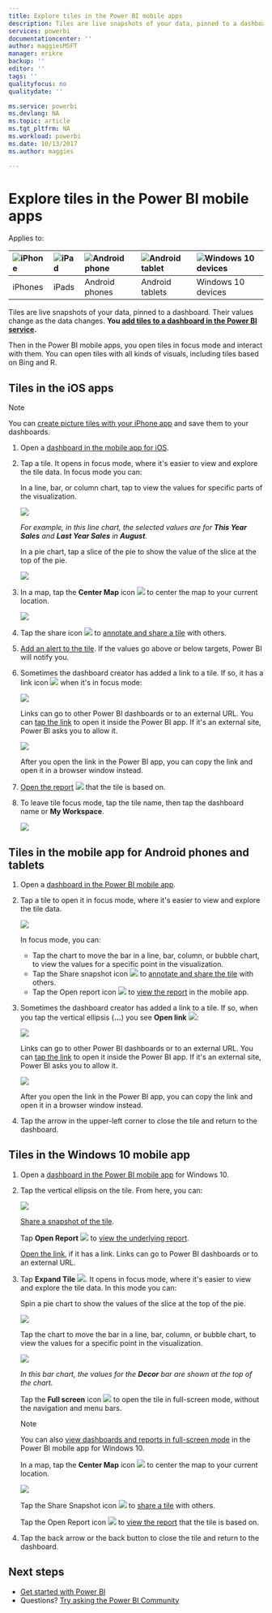 ```yaml
---
title: Explore tiles in the Power BI mobile apps
description: Tiles are live snapshots of your data, pinned to a dashboard. Learn about interacting with tiles in the Power BI mobile apps.
services: powerbi
documentationcenter: ''
author: maggiesMSFT
manager: erikre
backup: ''
editor: ''
tags: ''
qualityfocus: no
qualitydate: ''

ms.service: powerbi
ms.devlang: NA
ms.topic: article
ms.tgt_pltfrm: NA
ms.workload: powerbi
ms.date: 10/13/2017
ms.author: maggies

---
```

# Explore tiles in the Power BI mobile apps
Applies to:

| ![iPhone](media/powerbi-mobile-tiles-in-the-iphone-app/iphone-logo-50-px.png) | ![iPad](media/powerbi-mobile-tiles-in-the-iphone-app/ipad-logo-50-px.png) | ![Android phone](media/powerbi-mobile-tiles-in-the-iphone-app/android-phone-logo-50-px.png) | ![Android tablet](media/powerbi-mobile-tiles-in-the-iphone-app/android-tablet-logo-50-px.png) | ![Windows 10 devices](media/powerbi-mobile-tiles-in-the-iphone-app/win-10-logo-50-px.png) |
|:--- |:--- |:--- |:--- |:--- |
| iPhones |iPads |Android phones |Android tablets |Windows 10 devices |

Tiles are live snapshots of your data, pinned to a dashboard. Their values change as the data changes. **You [add tiles to a dashboard in the Power BI service](service-dashboard-tiles.md).** 

Then in the Power BI mobile apps, you open tiles in focus mode and interact with them. You can open tiles with all kinds of visuals, including tiles based on Bing and R.

## Tiles in the iOS apps
> [!NOTE]
> You can [create picture tiles with your iPhone app](powerbi-mobile-iphone-app-get-started.md) and save them to your dashboards.
> 
> 

1. Open a [dashboard in the mobile app for iOS](mobile-apps-view-dashboard.md).
2. Tap a tile. It opens in focus mode, where it's easier to view and explore the tile data. In focus mode you can:
   
   In a line, bar, or column chart, tap to view the values for specific parts of the visualization.
   
    ![](media/powerbi-mobile-tiles-in-the-iphone-app/power-bi-iphone-line-tile-values.png)
   
   *For example, in this line chart, the selected values are for **This Year Sales** and **Last Year Sales** in **August**.*  
   
   In a pie chart, tap a slice of the pie to show the value of the slice at the top of the pie.  
   
   ![](media/powerbi-mobile-tiles-in-the-iphone-app/power-bi-ipad-tile-pie.png)
3. In a map, tap the **Center Map** icon ![](media/powerbi-mobile-tiles-in-the-iphone-app/power-bi-center-map-icon.png) to center the map to your current location.
   
     ![](media/powerbi-mobile-tiles-in-the-iphone-app/power-bi-ipad-center-map.png)
4. Tap the share icon ![](media/powerbi-mobile-tiles-in-the-iphone-app/power-bi-iphone-share-icon.png) to [annotate and share a tile](mobile-annotate-and-share-a-tile-from-the-mobile-apps.md) with others.
5. [Add an alert to the tile](powerbi-mobile-set-data-alerts-in-the-iphone-app.md). If the values go above or below targets, Power BI will notify you.
6. Sometimes the dashboard creator has added a link to a tile. If so, it has a link icon ![](media/powerbi-mobile-tiles-in-the-iphone-app/power-bi-iphone-link-icon.png) when it's in focus mode:
   
    ![](media/powerbi-mobile-tiles-in-the-iphone-app/power-bi-iphone-tile-link.png)
   
    Links can go to other Power BI dashboards or to an external URL. You can [tap the link](service-dashboard-edit-tile.md#hyperlink) to open it inside the Power BI app. If it's an external site, Power BI asks you to allow it.
   
    ![](media/powerbi-mobile-tiles-in-the-iphone-app/PBI_Andr_OpenLinkMessage.png)
   
    After you open the link in the Power BI app, you can copy the link and open it in a browser window instead.
7. [Open the report](powerbi-mobile-reports-in-the-iphone-app.md) ![](media/powerbi-mobile-tiles-in-the-iphone-app/power-bi-ipad-open-report-icon.png) that the tile is based on.
8. To leave tile focus mode, tap the tile name, then tap the dashboard name or **My Workspace**.
   
    ![](media/powerbi-mobile-tiles-in-the-iphone-app/power-bi-ipad-tile-breadcrumb.png)

## Tiles in the mobile app for Android phones and tablets
1. Open a [dashboard in the Power BI mobile app](mobile-apps-view-dashboard.md).
2. Tap a tile to open it in focus mode, where it's easier to view and explore the tile data.
   
   ![](media/powerbi-mobile-tiles-in-the-iphone-app/power-bi-android-tablet-tile.png)
   
    In focus mode, you can:
   
   * Tap the chart to move the bar in a line, bar, column, or bubble chart, to view the values for a specific point in the visualization.  
   * Tap the Share snapshot icon ![](media/powerbi-mobile-tiles-in-the-iphone-app/PBI_Andr_ShareSnapIcon.png) to [annotate and share the tile](mobile-annotate-and-share-a-tile-from-the-mobile-apps.md) with others.
   * Tap the Open report icon ![](media/powerbi-mobile-tiles-in-the-iphone-app/power-bi-android-tablet-open-report-icon.png) to [view the report](powerbi-mobile-reports-in-the-iphone-app.md) in the mobile app.
3. Sometimes the dashboard creator has added a link to a tile. If so, when you tap the vertical ellipsis (**...**) you see **Open link** ![](media/powerbi-mobile-tiles-in-the-iphone-app/power-bi-iphone-link-icon.png):
   
    ![](media/powerbi-mobile-tiles-in-the-iphone-app/power-bi-android-tile-link.png)
   
    Links can go to other Power BI dashboards or to an external URL. You can [tap the link](service-dashboard-edit-tile.md#hyperlink) to open it inside the Power BI app. If it's an external site, Power BI asks you to allow it.
   
    ![](media/powerbi-mobile-tiles-in-the-iphone-app/PBI_Andr_OpenLinkMessage.png)
   
    After you open the link in the Power BI app, you can copy the link and open it in a browser window instead.
4. Tap the arrow in the upper-left corner to close the tile and return to the dashboard.

## Tiles in the Windows 10 mobile app
1. Open a [dashboard in the Power BI mobile app](mobile-apps-view-dashboard.md) for Windows 10.
2. Tap the vertical ellipsis on the tile. From here, you can: 
   
    ![](media/powerbi-mobile-tiles-in-the-iphone-app/pbi_win10tileellpslink.png)
   
    [Share a snapshot of the tile](powerbi-mobile-share-a-tile-from-the-win10phone-app.md).
   
    Tap **Open Report** ![](media/powerbi-mobile-tiles-in-the-iphone-app/power-bi-ipad-open-report-icon.png) to [view the underlying report](powerbi-mobile-reports-in-the-iphone-app.md).
   
    [Open the link](service-dashboard-edit-tile.md#hyperlink), if it has a link. Links can go to Power BI dashboards or to an external URL.
3. Tap **Expand Tile** ![](media/powerbi-mobile-tiles-in-the-iphone-app/power-bi-windows-10-focus-mode-icon.png). It opens in focus mode, where it's easier to view and explore the tile data. In this mode you can:
   
   Spin a pie chart to show the values of the slice at the top of the pie.  
   
   ![](media/powerbi-mobile-tiles-in-the-iphone-app/power-bi-windows-10-pie-focus-mode.png)
   
   Tap the chart to move the bar in a line, bar, column, or bubble chart, to view the values for a specific point in the visualization.  
   
   ![](media/powerbi-mobile-tiles-in-the-iphone-app/pbi_win10ph_bartile0316.png)
   
   *In this bar chart, the values for the **Decor** bar are shown at the top of the chart.*
   
   Tap the **Full screen** icon ![](media/powerbi-mobile-tiles-in-the-iphone-app/power-bi-full-screen-icon.png) to open the tile in full-screen mode, without the navigation and menu bars.
   
   > [!NOTE]
   > You can also [view dashboards and reports in full-screen mode](powerbi-mobile-win10-app-presentation-mode.md) in the Power BI mobile app for Windows 10.
   > 
   > 
   
   In a map, tap the **Center Map** icon ![](media/powerbi-mobile-tiles-in-the-iphone-app/power-bi-center-map-icon.png) to center the map to your current location.
   
   ![](media/powerbi-mobile-tiles-in-the-iphone-app/power-bi-windows-10-center-map.png)
   
   Tap the Share Snapshot icon ![](media/powerbi-mobile-tiles-in-the-iphone-app/PBI_Win10Ph_ShareIcon.png) to [share a tile](powerbi-mobile-share-a-tile-from-the-win10phone-app.md) with others.   
   
   Tap the Open Report icon ![](media/powerbi-mobile-tiles-in-the-iphone-app/power-bi-ipad-open-report-icon.png) to [view the report](powerbi-mobile-reports-in-the-iphone-app.md) that the tile is based on. 
4. Tap the back arrow or the back button to close the tile and return to the dashboard.

## Next steps
* [Get started with Power BI](service-get-started.md)
* Questions? [Try asking the Power BI Community](http://community.powerbi.com/)

